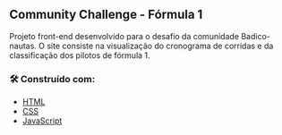 ## Community Challenge - Fórmula 1
Projeto front-end desenvolvido para o desafio da comunidade Badico-nautas. O site consiste na visualização do cronograma de corridas e da classificação dos pilotos de fórmula 1.

### 🛠️ Construído com:
* [HTML](https://developer.mozilla.org/pt-BR/docs/Web/HTML) 
* [CSS](https://developer.mozilla.org/pt-BR/docs/Web/CSS) 
* [JavaScript](https://developer.mozilla.org/pt-BR/docs/Web/JavaScript)

